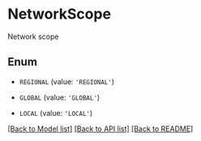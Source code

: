 # NetworkScope

Network scope

## Enum

* `REGIONAL` (value: `'REGIONAL'`)

* `GLOBAL` (value: `'GLOBAL'`)

* `LOCAL` (value: `'LOCAL'`)

[[Back to Model list]](../README.md#documentation-for-models) [[Back to API list]](../README.md#documentation-for-api-endpoints) [[Back to README]](../README.md)


